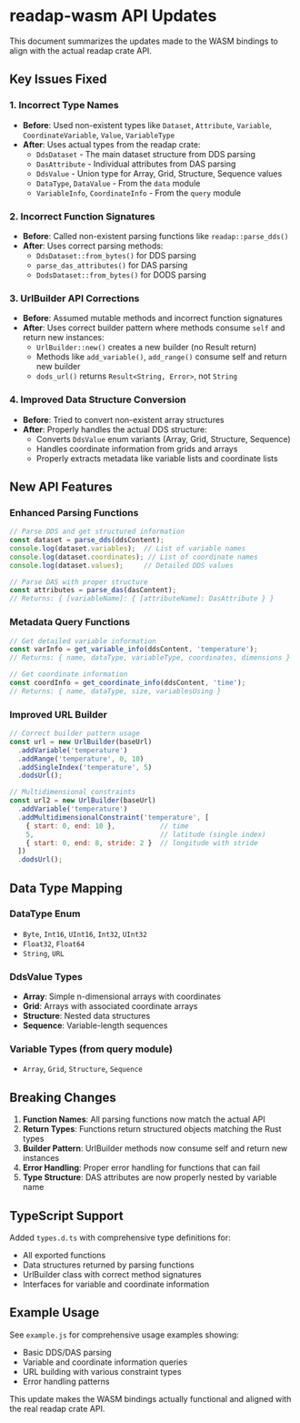 # readap-wasm API Updates

This document summarizes the updates made to the WASM bindings to align with the actual readap crate API.

## Key Issues Fixed

### 1. Incorrect Type Names
- **Before**: Used non-existent types like `Dataset`, `Attribute`, `Variable`, `CoordinateVariable`, `Value`, `VariableType`
- **After**: Uses actual types from the readap crate:
  - `DdsDataset` - The main dataset structure from DDS parsing
  - `DasAttribute` - Individual attributes from DAS parsing
  - `DdsValue` - Union type for Array, Grid, Structure, Sequence values
  - `DataType`, `DataValue` - From the `data` module
  - `VariableInfo`, `CoordinateInfo` - From the `query` module

### 2. Incorrect Function Signatures
- **Before**: Called non-existent parsing functions like `readap::parse_dds()`
- **After**: Uses correct parsing methods:
  - `DdsDataset::from_bytes()` for DDS parsing
  - `parse_das_attributes()` for DAS parsing
  - `DodsDataset::from_bytes()` for DODS parsing

### 3. UrlBuilder API Corrections
- **Before**: Assumed mutable methods and incorrect function signatures
- **After**: Uses correct builder pattern where methods consume `self` and return new instances:
  - `UrlBuilder::new()` creates a new builder (no Result return)
  - Methods like `add_variable()`, `add_range()` consume self and return new builder
  - `dods_url()` returns `Result<String, Error>`, not `String`

### 4. Improved Data Structure Conversion
- **Before**: Tried to convert non-existent array structures
- **After**: Properly handles the actual DDS structure:
  - Converts `DdsValue` enum variants (Array, Grid, Structure, Sequence)
  - Handles coordinate information from grids and arrays
  - Properly extracts metadata like variable lists and coordinate lists

## New API Features

### Enhanced Parsing Functions
```javascript
// Parse DDS and get structured information
const dataset = parse_dds(ddsContent);
console.log(dataset.variables);  // List of variable names
console.log(dataset.coordinates); // List of coordinate names
console.log(dataset.values);     // Detailed DDS values

// Parse DAS with proper structure
const attributes = parse_das(dasContent);
// Returns: { [variableName]: { [attributeName]: DasAttribute } }
```

### Metadata Query Functions
```javascript
// Get detailed variable information
const varInfo = get_variable_info(ddsContent, 'temperature');
// Returns: { name, dataType, variableType, coordinates, dimensions }

// Get coordinate information
const coordInfo = get_coordinate_info(ddsContent, 'time');
// Returns: { name, dataType, size, variablesUsing }
```

### Improved URL Builder
```javascript
// Correct builder pattern usage
const url = new UrlBuilder(baseUrl)
  .addVariable('temperature')
  .addRange('temperature', 0, 10)
  .addSingleIndex('temperature', 5)
  .dodsUrl();

// Multidimensional constraints
const url2 = new UrlBuilder(baseUrl)
  .addVariable('temperature')
  .addMultidimensionalConstraint('temperature', [
    { start: 0, end: 10 },           // time
    5,                               // latitude (single index)
    { start: 0, end: 8, stride: 2 }  // longitude with stride
  ])
  .dodsUrl();
```

## Data Type Mapping

### DataType Enum
- `Byte`, `Int16`, `UInt16`, `Int32`, `UInt32`
- `Float32`, `Float64`
- `String`, `URL`

### DdsValue Types
- **Array**: Simple n-dimensional arrays with coordinates
- **Grid**: Arrays with associated coordinate arrays
- **Structure**: Nested data structures
- **Sequence**: Variable-length sequences

### Variable Types (from query module)
- `Array`, `Grid`, `Structure`, `Sequence`

## Breaking Changes

1. **Function Names**: All parsing functions now match the actual API
2. **Return Types**: Functions return structured objects matching the Rust types
3. **Builder Pattern**: UrlBuilder methods now consume self and return new instances
4. **Error Handling**: Proper error handling for functions that can fail
5. **Type Structure**: DAS attributes are now properly nested by variable name

## TypeScript Support

Added `types.d.ts` with comprehensive type definitions for:
- All exported functions
- Data structures returned by parsing functions
- UrlBuilder class with correct method signatures
- Interfaces for variable and coordinate information

## Example Usage

See `example.js` for comprehensive usage examples showing:
- Basic DDS/DAS parsing
- Variable and coordinate information queries
- URL building with various constraint types
- Error handling patterns

This update makes the WASM bindings actually functional and aligned with the real readap crate API.